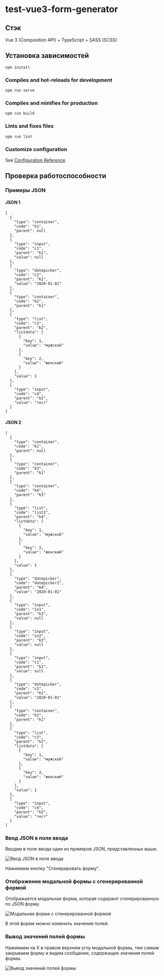 # test-vue3-form-generator

## Стэк

Vue 3 (Composition API) + TypeScript + SASS (SCSS)

## Установка зависимостей
```
npm install
```

### Compiles and hot-reloads for development
```
npm run serve
```

### Compiles and minifies for production
```
npm run build
```

### Lints and fixes files
```
npm run lint
```

### Customize configuration
See [Configuration Reference](https://cli.vuejs.org/config/).

## Проверка работоспособности

### Примеры JSON

#### JSON 1
```
[
  {
    "type": "container",
    "code": "k1",
    "parent": null
  },
  {
    "type": "input",
    "code": "c1",
    "parent": "k1",
    "value": null
  },
  {
    "type": "datepicker",
    "code": "c2",
    "parent": "k1",
    "value": "2020-01-01"
  },
  {
    "type": "container",
    "code": "k2",
    "parent": "k1"
  },
  {
    "type": "list",
    "code": "с3",
    "parent": "k2",
    "listdata": [
      {
        "key": 1,
        "value": "мужской"
      },
      {
        "key": 2,
        "value": "женский"
      }
    ],
    "value": 1
  },
  {
    "type": "input",
    "code": "c4",
    "parent": "k2",
    "value": "тест"
  }
]
```

#### JSON 2

```
[
  {
    "type": "container",
    "code": "k1",
    "parent": null
  },
  {
    "type": "container",
    "code": "k3",
    "parent": "k1"
  },
  {
    "type": "container",
    "code": "k4",
    "parent": "k3"
  },
  {
    "type": "list",
    "code": "list1",
    "parent": "k4",
    "listdata": [
      {
        "key": 1,
        "value": "мужской"
      },
      {
        "key": 2,
        "value": "женский"
      }
    ],
    "value": 1
  },
  {
    "type": "datepicker",
    "code": "datepicker1",
    "parent": "k4",
    "value": "2020-01-01"
  },
  {
    "type": "input",
    "code": "in1",
    "parent": "k3",
    "value": null
  },
  {
    "type": "input",
    "code": "in2",
    "parent": "k3",
    "value": null
  },
  {
    "type": "input",
    "code": "c1",
    "parent": "k1",
    "value": null
  },
  {
    "type": "datepicker",
    "code": "c2",
    "parent": "k1",
    "value": "2020-01-01"
  },
  {
    "type": "container",
    "code": "k2",
    "parent": "k1"
  },
  {
    "type": "list",
    "code": "c3",
    "parent": "k2",
    "listdata": [
      {
        "key": 1,
        "value": "мужской"
      },
      {
        "key": 2,
        "value": "женский"
      }
    ],
    "value": 1
  },
  {
    "type": "input",
    "code": "c4",
    "parent": "k2",
    "value": "тест"
  }
]
```

### Ввод JSON в поле ввода

Вводим в поле ввода один из примеров JSON, представленных выше.

![Ввод JSON в поле ввода](docs/1.PNG?raw=true)

Нажимаем кнопку "Сгенерировать форму".

### Отображение модальной формы с сгенерированной формой

Отображается модальная форма, которая содержит сгенерированную по JSON форму.

![Модальная форма с сгенерированной формой](docs/2.PNG?raw=true)

В этой форме можно изменить значения полей.

### Вывод значений полей формы

Нажимаем на X в правом верхнем углу модальной формы, тем самым закрываем форму и видим сообщение, содержащее значения полей формы.

![Вывод значений полей формы](docs/3.PNG?raw=true)
